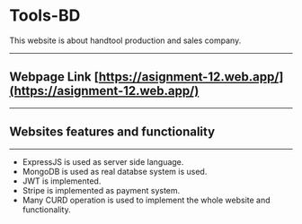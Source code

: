 # Tools-BD
This website is about handtool production and sales company.
*****
## Webpage Link [https://asignment-12.web.app/](https://asignment-12.web.app/)
*****
## Websites features and functionality
*****
* ExpressJS is used as server side language.
* MongoDB is used as real databse system is used.
* JWT is implemented.
* Stripe is implemented as payment system.
* Many CURD operation is used to implement the whole website and functionality.
